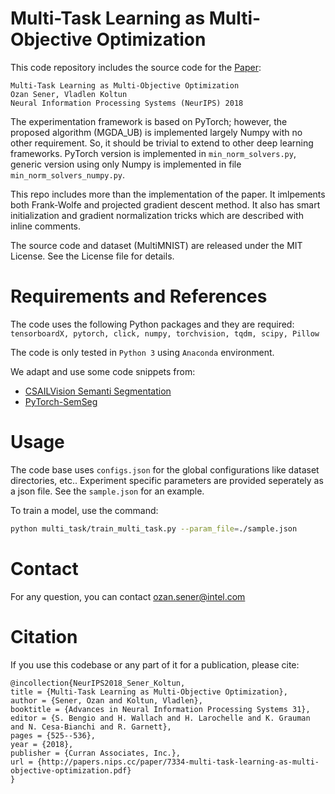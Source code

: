 # Multi-Task Learning as Multi-Objective Optimization

This code repository includes the source code for the [Paper](https://arxiv.org/abs/1810.04650):

```
Multi-Task Learning as Multi-Objective Optimization
Ozan Sener, Vladlen Koltun
Neural Information Processing Systems (NeurIPS) 2018 
```

The experimentation framework is based on PyTorch; however, the proposed algorithm (MGDA_UB) is implemented largely Numpy with no other requirement. So, it should be trivial to extend to other deep learning frameworks. PyTorch version is implemented in `min_norm_solvers.py`, generic version using only Numpy is implemented in file `min_norm_solvers_numpy.py`.

This repo includes more than the implementation of the paper. It imlpements both Frank-Wolfe and projected gradient descent method. It also has smart initialization and gradient normalization tricks which are described with inline comments.

The source code and dataset (MultiMNIST) are released under the MIT License. See the License file for details.


# Requirements and References
The code uses the following Python packages and they are required: ``tensorboardX, pytorch, click, numpy, torchvision, tqdm, scipy, Pillow``

The code is only tested in ``Python 3`` using ``Anaconda`` environment.

We adapt and use some code snippets from:
* [CSAILVision Semanti Segmentation](https://github.com/CSAILVision/semantic-segmentation-pytorch)
* [PyTorch-SemSeg](https://github.com/meetshah1995/pytorch-semseg/)



# Usage
The code base uses `configs.json` for the global configurations like dataset directories, etc.. Experiment specific parameters are provided seperately as a json file. See the `sample.json` for an example.

To train a model, use the command: 
```bash
python multi_task/train_multi_task.py --param_file=./sample.json
```

# Contact
For any question, you can contact ozan.sener@intel.com

# Citation
If you use this codebase or any part of it for a publication, please cite:
```
@incollection{NeurIPS2018_Sener_Koltun,
title = {Multi-Task Learning as Multi-Objective Optimization},
author = {Sener, Ozan and Koltun, Vladlen},
booktitle = {Advances in Neural Information Processing Systems 31},
editor = {S. Bengio and H. Wallach and H. Larochelle and K. Grauman and N. Cesa-Bianchi and R. Garnett},
pages = {525--536},
year = {2018},
publisher = {Curran Associates, Inc.},
url = {http://papers.nips.cc/paper/7334-multi-task-learning-as-multi-objective-optimization.pdf}
}
```

